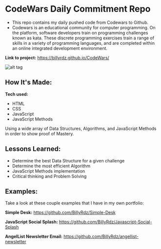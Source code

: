 # CodeWars Daily Commitment Repo

- This repo contains my daily pushed code from Codewars to Github. 
- Codewars is an educational community for computer programming. On the platform, software developers train on programming challenges known as kata. These discrete programming exercises train a range of skills in a variety of programming languages, and are completed within an online integrated development environment.

**Link to project:** https://billyrdz.github.io/CodeWars/

![alt tag](https://billyrdz.com/wp-content/uploads/2022/05/CodeWars.png)

## How It's Made:

**Tech used:**

- HTML
- CSS
- JavaScript
- JavaScript Methods

Using a wide array of Data Structures, Algorithms, and JavaScript Methods in order to show proof of Mastery. 

## Lessons Learned:

- Determine the best Data Structure for a given challenge
- Determine the most efficient Algorithm
- JavaScript Methods implementation
- Critical thinking and Problem Solving

## Examples:

Take a look at these couple examples that I have in my own portfolio:

**Simple Desk:** https://github.com/BillyRdz/Simple-Desk

**JavaScript Social Splash:** https://github.com/BillyRdz/Javascript-Social-Splash

**AngelList Newsletter Email:** https://github.com/BillyRdz/angellist-newsletter
